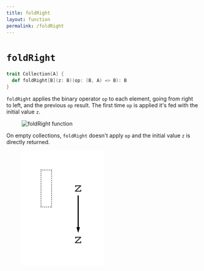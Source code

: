 ```yaml
---
title: foldRight
layout: function
permalink: /foldRight
---
```


# `foldRight`

~~~ scala
trait Collection[A] {
  def foldRight[B](z: B)(op: (B, A) => B): B
}
~~~

`foldRight` applies the binary operator `op` to each element, going from right to left, and the previous `op` result. The first time `op` is applied it's fed with the initial value `z`.

<figure class="diagram">
  <img src="images/foldRight.1.svg" alt="foldRight function">
  <!-- <figcaption class="diagram-desc"></figcaption> -->
</figure>

On empty collections, `foldRight` doesn't apply `op` and the initial value `z` is directly returned.

<figure class="diagram">
  <img src="images/foldRight.2.svg" alt="foldRight function">
  <!-- <figcaption class="diagram-desc"></figcaption> -->
</figure>

